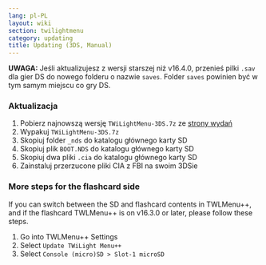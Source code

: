 ```yaml
---
lang: pl-PL
layout: wiki
section: twilightmenu
category: updating
title: Updating (3DS, Manual)
---
```


**UWAGA:** Jeśli aktualizujesz z wersji starszej niż v16.4.0, przenieś pilki `.sav` dla gier DS do nowego folderu o nazwie `saves`. Folder `saves` powinien być w tym samym miejscu co gry DS.

### Aktualizacja
1. Pobierz najnowszą wersję `TWiLightMenu-3DS.7z` ze [strony wydań](https://github.com/DS-Homebrew/TWiLightMenu/releases)
1. Wypakuj `TWiLightMenu-3DS.7z`
1. Skopiuj folder `_nds` do katalogu głównego karty SD
1. Skopiuj plik `BOOT.NDS` do katalogu głównego karty SD
1. Skopiuj dwa pliki `.cia` do katalogu głównego karty SD
1. Zainstaluj przerzucone pliki CIA z FBI na swoim 3DSie

### More steps for the flashcard side

If you can switch between the SD and flashcard contents in TWLMenu++, and if the flashcard TWLMenu++ is on v16.3.0 or later, please follow these steps.

1. Go into TWLMenu++ Settings
1. Select `Update TWiLight Menu++`
1. Select `Console (micro)SD > Slot-1 microSD`
